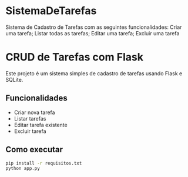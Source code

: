 # SistemaDeTarefas
Sistema de Cadastro de Tarefas com as seguintes funcionalidades:  Criar uma tarefa; Listar todas as tarefas; Editar uma tarefa; Excluir uma tarefa

# CRUD de Tarefas com Flask

Este projeto é um sistema simples de cadastro de tarefas usando Flask e SQLite.

## Funcionalidades

- Criar nova tarefa
- Listar tarefas
- Editar tarefa existente
- Excluir tarefa

## Como executar

```bash
pip install -r requisitos.txt
python app.py

